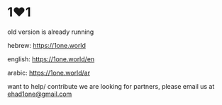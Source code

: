 # 1❤️1

old version is already running

hebrew: https://1one.world

english: https://1one.world/en

arabic: https://1one.world/ar

want to help/ contribute  we are looking for partners, please email us at ehad1one@gmail.com
